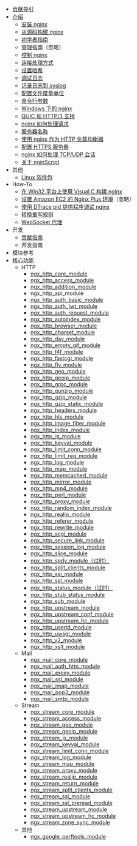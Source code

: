 - [贡献导引](CONTRIBUTING.md)
- [介绍](README.md)
  - [安装 nginx](介绍/安装nginx.md)
  - [从源码构建 nginx](How-To/从源码构建nginx.md)
  - [初学者指南](介绍/初学者指南.md)
  - [管理指南](https://docs.nginx.com/nginx/admin-guide/)（忽略）
  - [控制 nginx](介绍/控制nginx.md)
  - [连接处理方式](介绍/连接处理方式.md)
  - [设置哈希](介绍/设置哈希.md)
  - [调试日志](介绍/调试日志.md)
  - [记录日志到 syslog](介绍/记录日志到syslog.md)
  - [配置文件度量单位](介绍/配置文件度量单位.md)
  - [命令行参数](介绍/命令行参数.md)
  - [Windows 下的 nginx](介绍/Windows下的Nginx.md)
  - [QUIC 和 HTTP/3 支持](介绍/QUIC和HTTP3支持.md)
  - [nginx 如何处理请求](介绍/Nginx如何处理请求.md)
  - [服务器名称](介绍/服务器名称.md)
  - [使用 nginx 作为 HTTP 负载均衡器](介绍/使用Nginx作为HTTP负载均衡器.md)
  - [配置 HTTPS 服务器](介绍/配置HTTPS服务器.md)
  - [nginx 如何处理 TCP/UDP 会话](介绍/Nginx如何处理TCP_UDP会话.md)
  - [关于 nginScript](介绍/关于nginScript.md)
- 其他
  - [Linux 软件包](其他/linux包.md)
- How-To
  - [在 Win32 平台上使用 Visual C 构建 nginx](How-To/在Win32平台上使用VisualC构建nginx.md)
  - [设置 Amazon EC2 的 Nginx Plus 环境](https://docs.nginx.com/nginx/admin-guide/installing-nginx/installing-nginx-plus-amazon-web-services/)（忽略）
  - [使用 DTrace pid 提供程序调试 nginx](How-To/使用DTrace_pid提供程序调试nginx.md)
  - [转换重写规则](How-To/转换重写规则.md)
  - [WebSocket 代理](How-To/WebSocket代理.md)
- 开发
  - [贡献指南](开发/贡献指南.md)
  - 开发指南
- 模块参考
- [核心功能](模块参考/核心功能.md)
  - HTTP
    - [ngx_http_core_module](模块参考/http/ngx_http_core_module.md)
    - [ngx_http_access_module](模块参考/http/ngx_http_access_module.md)
    - [ngx_http_addition_module](模块参考/http/ngx_http_addition_module.md)
    - ngx_http_api_module
    - [ngx_http_auth_basic_module](模块参考/http/ngx_http_auth_basic_module.md)
    - [ngx_http_auth_jwt_module](模块参考/http/ngx_http_auth_jwt_module.md)
    - [ngx_http_auth_request_module](模块参考/http/ngx_http_auth_request_module.md)
    - [ngx_http_autoindex_module](模块参考/http/ngx_http_autoindex_module.md)
    - [ngx_http_browser_module](模块参考/http/ngx_http_browser_module.md)
    - [ngx_http_charset_module](模块参考/http/ngx_http_charset_module.md)
    - [ngx_http_dav_module](模块参考/http/ngx_http_dav_module.md)
    - [ngx_http_empty_gif_module](模块参考/http/ngx_http_empty_gif_module.md)
    - [ngx_http_f4f_module](模块参考/http/ngx_http_f4f_module.md)
    - [ngx_http_fastcgi_module](模块参考/http/ngx_http_fastcgi_module.md)
    - [ngx_http_flv_module](模块参考/http/ngx_http_flv_module.md)
    - [ngx_http_geo_module](模块参考/http/ngx_http_geo_module.md)
    - [ngx_http_geoip_module](模块参考/http/ngx_http_geoip_module.md)
    - [ngx_http_grpc_module](模块参考/http/ngx_http_grpc_module.md)
    - [ngx_http_gunzip_module](模块参考/http/ngx_http_gunzip_module.md)
    - [ngx_http_gzip_module](模块参考/http/ngx_http_gzip_module.md)
    - [ngx_http_gzip_static_module](模块参考/http/ngx_http_gzip_static_module.md)
    - [ngx_http_headers_module](模块参考/http/ngx_http_headers_module.md)
    - [ngx_http_hls_module](模块参考/http/ngx_http_hls_module.md)
    - [ngx_http_image_filter_module](模块参考/http/ngx_http_image_filter_module.md)
    - [ngx_http_index_module](模块参考/http/ngx_http_index_module.md)
    - [ngx_http_js_module](模块参考/http/ngx_http_js_module.md)
    - [ngx_http_keyval_module](模块参考/http/ngx_http_keyval_module.md)
    - [ngx_http_limit_conn_module](模块参考/http/ngx_http_limit_conn_module.md)
    - [ngx_http_limit_req_module](模块参考/http/ngx_http_limit_req_module.md)
    - [ngx_http_log_module](模块参考/http/ngx_http_log_module.md)
    - [ngx_http_map_module](模块参考/http/ngx_http_map_module.md)
    - [ngx_http_memcached_module](模块参考/http/ngx_http_memcached_module.md)
    - [ngx_http_mirror_module](模块参考/http/ngx_http_mirror_module.md)
    - [ngx_http_mp4_module](模块参考/http/ngx_http_mp4_module.md)
    - [ngx_http_perl_module](模块参考/http/ngx_http_perl_module.md)
    - [ngx_http_proxy_module](模块参考/http/ngx_http_proxy_module.md)
    - [ngx_http_random_index_module](模块参考/http/ngx_http_random_index_module.md)
    - [ngx_http_realip_module](模块参考/http/ngx_http_realip_module.md)
    - [ngx_http_referer_module](模块参考/http/ngx_http_referer_module.md)
    - [ngx_http_rewrite_module](模块参考/http/ngx_http_rewrite_module.md)
    - [ngx_http_scgi_module](模块参考/http/ngx_http_scgi_module.md)
    - [ngx_http_secure_link_module](模块参考/http/ngx_http_secure_link_module.md)
    - [ngx_http_session_log_module](模块参考/http/ngx_http_session_log_module.md)
    - [ngx_http_slice_module](模块参考/http/ngx_http_slice_module.md)
    - [ngx_http_spdy_module（过时）](模块参考/http/ngx_http_spdy_module.md)
    - [ngx_http_split_clients_module](模块参考/http/ngx_http_split_clients_module.md)
    - [ngx_http_ssi_module](模块参考/http/ngx_http_ssi_module.md)
    - [ngx_http_ssl_module](模块参考/http/ngx_http_ssl_module.md)
    - [ngx_http_status_module（过时）](模块参考/http/ngx_http_status_module.md)
    - [ngx_http_stub_status_module](模块参考/http/ngx_http_stub_status_module.md)
    - [ngx_http_sub_module](模块参考/http/ngx_http_sub_module.md)
    - [ngx_http_upstream_module](模块参考/http/ngx_http_upstream_module.md)
    - [ngx_http_upstream_conf_module](模块参考/http/ngx_http_upstream_conf_module.md)
    - [ngx_http_upstream_hc_module](模块参考/http/ngx_http_upstream_hc_module.md)
    - [ngx_http_userid_module](模块参考/http/ngx_http_userid_module.md)
    - [ngx_http_uwsgi_module](模块参考/http/ngx_http_uwsgi_module.md)
    - [ngx_http_v2_module](模块参考/http/ngx_http_v2_module.md)
    - [ngx_http_xslt_module](模块参考/http/ngx_http_xslt_module.md)
  - Mail
    - [ngx_mail_core_module](模块参考/mail/ngx_mail_core_module.md)
    - [ngx_mail_auth_http_module](模块参考/mail/ngx_mail_auth_http_module.md)
    - [ngx_mail_proxy_module](模块参考/mail/ngx_mail_proxy_module.md)
    - [ngx_mail_ssl_module](模块参考/mail/ngx_mail_ssl_module.md)
    - [ngx_mail_imap_module](模块参考/mail/ngx_mail_imap_module.md)
    - [ngx_mail_pop3_module](模块参考/mail/ngx_mail_pop3_module.md)
    - [ngx_mail_smtp_module](模块参考/mail/ngx_mail_smtp_module.md)
  - Stream
    - [ngx_stream_core_module](模块参考/stream/ngx_stream_core_module.md)
    - [ngx_stream_access_module](模块参考/stream/ngx_stream_access_module.md)
    - [ngx_stream_geo_module](模块参考/stream/ngx_stream_geo_module.md)
    - [ngx_stream_geoip_module](模块参考/stream/ngx_stream_geoip_module.md)
    - [ngx_stream_js_module](模块参考/stream/ngx_stream_js_module.md)
    - [ngx_stream_keyval_module](模块参考/stream/ngx_stream_keyval_module.md)
    - [ngx_stream_limit_conn_module](模块参考/stream/ngx_stream_limit_conn_module.md)
    - [ngx_stream_log_module](模块参考/stream/ngx_stream_log_module.md)
    - [ngx_stream_map_module](模块参考/stream/ngx_stream_map_module.md)
    - [ngx_stream_proxy_module](模块参考/stream/ngx_stream_proxy_module.md)
    - [ngx_stream_realip_module](模块参考/stream/ngx_stream_realip_module.md)
    - [ngx_stream_return_module](模块参考/stream/ngx_stream_return_module.md)
    - [ngx_stream_split_clients_module](模块参考/stream/ngx_stream_split_clients_module.md)
    - [ngx_stream_ssl_module](模块参考/stream/ngx_stream_ssl_module.md)
    - [ngx_stream_ssl_preread_module](模块参考/stream/ngx_stream_ssl_preread_module.md)
    - [ngx_stream_upstream_module](模块参考/stream/ngx_stream_upstream_module.md)
    - [ngx_stream_upstream_hc_module](模块参考/stream/ngx_stream_upstream_hc_module.md)
    - [ngx_stream_zone_sync_module](模块参考/stream/ngx_stream_zone_sync_module.md)
  - 其他
    - [ngx_google_perftools_module](模块参考/google/ngx_google_perftools_module.md)
